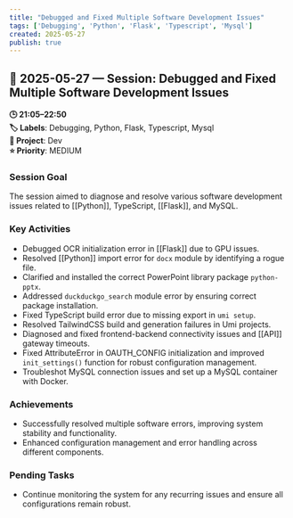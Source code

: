 ```yaml
---
title: "Debugged and Fixed Multiple Software Development Issues"
tags: ['Debugging', 'Python', 'Flask', 'Typescript', 'Mysql']
created: 2025-05-27
publish: true
---
```


## 📅 2025-05-27 — Session: Debugged and Fixed Multiple Software Development Issues

**🕒 21:05–22:50**  
**🏷️ Labels**: Debugging, Python, Flask, Typescript, Mysql  
**📂 Project**: Dev  
**⭐ Priority**: MEDIUM  


### Session Goal
The session aimed to diagnose and resolve various software development issues related to [[Python]], TypeScript, [[Flask]], and MySQL.

### Key Activities
- Debugged OCR initialization error in [[Flask]] due to GPU issues.
- Resolved [[Python]] import error for `docx` module by identifying a rogue file.
- Clarified and installed the correct PowerPoint library package `python-pptx`.
- Addressed `duckduckgo_search` module error by ensuring correct package installation.
- Fixed TypeScript build error due to missing export in `umi setup`.
- Resolved TailwindCSS build and generation failures in Umi projects.
- Diagnosed and fixed frontend-backend connectivity issues and [[API]] gateway timeouts.
- Fixed AttributeError in OAUTH_CONFIG initialization and improved `init_settings()` function for robust configuration management.
- Troubleshot MySQL connection issues and set up a MySQL container with Docker.

### Achievements
- Successfully resolved multiple software errors, improving system stability and functionality.
- Enhanced configuration management and error handling across different components.

### Pending Tasks
- Continue monitoring the system for any recurring issues and ensure all configurations remain robust.
